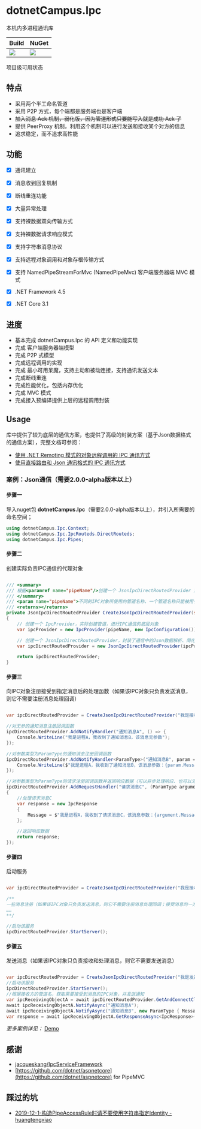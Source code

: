 ﻿# dotnetCampus.Ipc

本机内多进程通讯库

| Build | NuGet |
|--|--|
|![](https://github.com/dotnet-campus/dotnetCampus.Ipc/workflows/.NET%20Core/badge.svg)|[![](https://img.shields.io/nuget/v/dotnetCampus.Ipc.svg)](https://www.nuget.org/packages/dotnetCampus.Ipc)|

项目级可用状态

## 特点

- 采用两个半工命名管道
- 采用 P2P 方式，每个端都是服务端也是客户端
- ~~加入消息 Ack 机制，弱化版，因为管道形式只要能写入就是成功 Ack 了~~
- 提供 PeerProxy 机制，利用这个机制可以进行发送和接收某个对方的信息
- 追求稳定，而不追求高性能

## 功能

- [x] 通讯建立
- [x] 消息收到回复机制
- [x] 断线重连功能
- [x] 大量异常处理

- [x] 支持裸数据双向传输方式
- [x] 支持裸数据请求响应模式
- [x] 支持字符串消息协议
- [x] 支持远程对象调用和对象存根传输方式
- [x] 支持 NamedPipeStreamForMvc (NamedPipeMvc) 客户端服务器端 MVC 模式

- [x] .NET Framework 4.5
- [x] .NET Core 3.1

<!-- ## 项目设计

### dotnetCampus.Ipc.Abstractions

提供可替换的抽象实现，只是有接口等

进度：等待设计 API 中，设计的时候需要考虑不同的底层技术需要的支持

应该分为两层的 API 实现，第一层为底层 API 用于给各个底层基础项目所使用。第二层是顶层 API 用于给上层业务开发者使用

### dotnetCampus.Ipc.PipeCore

提供对 dotnetCampus.Ipc.Abstractions 的部分实现

使用管道制作的 IPC 通讯

不直接面向最终开发者，或者说只有很少的类会被开发者使用到，这个项目的 API 不做设计，注重的是提供稳定的管道进程间通讯方式

特点是有很多很底层的 API 开放，以及用起来的时候需要了解管道的知识

进度：基本可用

优先实现管道，是因为管道又快有稳。但是缺点是不支持 Linux 下使用，同时稳定的管道需要设计为两个半工的管道

### dotnetCampus.Ipc

提供给上层业务开发者使用的项目，这个项目有良好的 API 设计

也许只有在初始化的时候，才需要用到少量的 dotnetCampus.Ipc.PipeCore 项目里面管道的知识

这个项目能支持的不应该只有管道一个方式，而是任何基于 dotnetCampus.Ipc.Abstractions 的抽象实现都应该支持

进度：等待 API 设计中，也许会接入 [https://github.com/jacqueskang/IpcServiceFramework](https://github.com/jacqueskang/IpcServiceFramework) 的实现，或者模拟 WCF 或 Remoting 的实现 -->

## 进度

- 基本完成 dotnetCampus.Ipc 的 API 定义和功能实现
- 完成 客户端服务器端模型
- 完成 P2P 式模型
- 完成远程调用的实现
- 完成 最小可用呆魔，支持主动和被动连接，支持通讯发送文本
- 完成断线重连
- 完成性能优化，包括内存优化
- 完成 MVC 模式
- 完成接入预编译提供上层的远程调用封装

## Usage

库中提供了较为底层的通信方案，也提供了高级的封装方案（基于Json数据格式的通信方案），完整文档可参阅：

- [使用 .NET Remoting 模式的对象远程调用的 IPC 通讯方式](https://github.com/dotnet-campus/dotnetCampus.Ipc/blob/master/docs/IpcRemotingObject.md)
- [使用直接路由和 Json 通讯格式的 IPC 通讯方式](https://github.com/dotnet-campus/dotnetCampus.Ipc/blob/master/docs/JsonIpcDirectRouted.md)

### 案例：Json通信（需要2.0.0-alpha版本以上）

#### 步骤一

导入nuget包 **dotnetCampus.Ipc**（需要2.0.0-alpha版本以上），并引入所需要的命名空间；

``` C#
using dotnetCampus.Ipc.Context;
using dotnetCampus.Ipc.IpcRouteds.DirectRouteds;
using dotnetCampus.Ipc.Pipes;
```

#### 步骤二

创建实际负责IPC通信的代理对象

``` C#

/// <summary>
/// 根据<paramref name="pipeName"/>创建一个 JsonIpcDirectRoutedProvider 对象
/// </summary>
/// <param name="pipeName">不同的IPC对象所使用的管道名称，一个管道名称只能被用于一个IPC对象</param>
/// <returns></returns>
private JsonIpcDirectRoutedProvider CreateJsonIpcDirectRoutedProvider(string pipeName)
{
    // 创建一个 IpcProvider，实际创建管道，进行IPC通信的底层对象
    var ipcProvider = new IpcProvider(pipeName, new IpcConfiguration());

    // 创建一个 JsonIpcDirectRoutedProvider，封装了通信中的Json数据解析、简化方法调用
    var ipcDirectRoutedProvider = new JsonIpcDirectRoutedProvider(ipcProvider);

    return ipcDirectRoutedProvider;
}

```

#### 步骤三

向IPC对象注册接受到指定消息后的处理函数（如果该IPC对象只负责发送消息，则它不需要注册消息处理回调）

``` C#

var ipcDirectRoutedProvider = CreateJsonIpcDirectRoutedProvider("我是接收消息的IPC对象");

//对无参的通知消息注册回调函数
ipcDirectRoutedProvider.AddNotifyHandler("通知消息A", () => {
    Console.WriteLine("我是进程A，我收到了通知消息B，该消息无参数");
});

//对参数类型为ParamType的通知消息注册回调函数
ipcDirectRoutedProvider.AddNotifyHandler<ParamType>("通知消息B", param => {
    Console.WriteLine($"我是进程A，我收到了通知消息B，该消息参数：{param.Message}");
});

//对参数类型为ParamType的请求注册回调函数并返回响应数据（可以异步处理响应、也可以无参）
ipcDirectRoutedProvider.AddRequestHandler("请求消息C", (ParamType argument) =>
{
    //处理请求消息C
    var response = new IpcResponse
    {
        Message = $"我是进程A，我收到了请求消息C，该消息参数：{argument.Message}"
    };

    //返回响应数据
    return response;
});

```

#### 步骤四

启动服务

``` C#

var ipcDirectRoutedProvider = CreateJsonIpcDirectRoutedProvider("我是接收消息的IPC对象");

/**
一些消息注册（如果该IPC对象只负责发送消息，则它不需要注册消息处理回调；接受消息的一方需要注册接收到消息后的处理函数）
……
**/

//启动该服务
ipcDirectRoutedProvider.StartServer();

```

#### 步骤五

发送消息（如果该IPC对象只负责接收和处理消息，则它不需要发送消息）

``` C#

var ipcDirectRoutedProvider = CreateJsonIpcDirectRoutedProvider("我是发送消息的IPC对象");
//启动该服务
ipcDirectRoutedProvider.StartServer();
//根据接收方的管道名，获取需要接受到消息的IPC对象，并发送通知
var ipcReceivingObjectA = await ipcDirectRoutedProvider.GetAndConnectClientAsync("我是接收消息的IPC对象");
await ipcReceivingObjectA.NotifyAsync("通知消息A");
await ipcReceivingObjectA.NotifyAsync("通知消息B", new ParamType { Message = "我发送的通知消息是XXX" });
var response = await ipcReceivingObjectA.GetResponseAsync<IpcResponse>("请求消息C", new ParamType { Message = "我发送的请求消息XXX" });

```

*更多案例详见：* [Demo](https://github.com/dotnet-campus/dotnetCampus.Ipc/tree/master/demo)

## 感谢

- [jacqueskang/IpcServiceFramework](https://github.com/jacqueskang/IpcServiceFramework)
- [https://github.com/dotnet/aspnetcore](https://github.com/dotnet/aspnetcore) for PipeMVC

## 踩过的坑

- [2019-12-1-构造PipeAccessRule时请不要使用字符串指定Identity - huangtengxiao](https://huangtengxiao.gitee.io/post/%E6%9E%84%E9%80%A0PipeAccessRule%E6%97%B6%E8%AF%B7%E4%B8%8D%E8%A6%81%E4%BD%BF%E7%94%A8%E5%AD%97%E7%AC%A6%E4%B8%B2%E6%8C%87%E5%AE%9AIdentity.html)